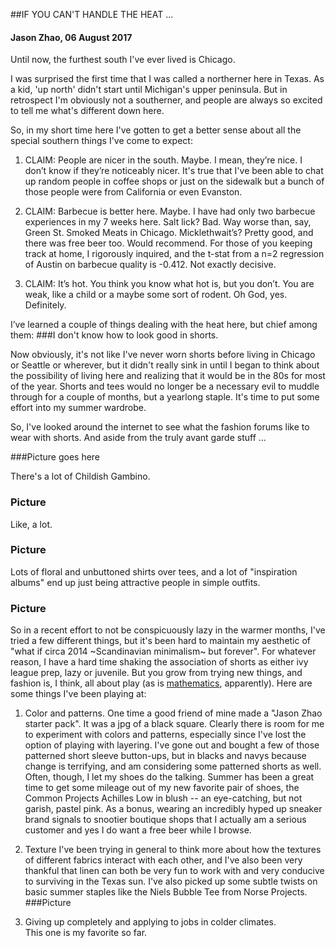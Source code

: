 
##IF YOU CAN'T HANDLE THE HEAT ...
#### Jason Zhao, 06 August 2017


Until now, the furthest south I've ever lived is Chicago.

I was surprised the first time that I was called a northerner here in Texas. As a kid, 'up north' didn't start until Michigan's upper peninsula. But in retrospect I'm obviously not a southerner, and people are always so excited to tell me what's different down here.

So, in my short time here I've gotten to get a better sense about all the special southern things I've come to expect:

1.	CLAIM: People are nicer in the south. 
Maybe.
I mean, they’re nice. I don’t know if they’re noticeably nicer. It's true that I've been able to chat up random people in coffee shops or just on the sidewalk but a bunch of those people were from California or even Evanston.

2.	CLAIM: Barbecue is better here.
Maybe.
I have had only two barbecue experiences in my 7 weeks here. Salt lick? Bad. Way worse than, say, Green St. Smoked Meats in Chicago. Micklethwait’s? Pretty good, and there was free beer too. Would recommend.
For those of you keeping track at home, I rigorously inquired, and the t-stat from a n=2 regression of Austin on barbecue quality is -0.412. Not exactly decisive.

3.	CLAIM: It’s hot. You think you know what hot is, but you don’t. You are weak, like a child or a maybe some sort of rodent.
Oh God, yes. Definitely. 

I’ve learned a couple of things dealing with the heat here, but chief among them:
###I don't know how to look good in shorts.
 
Now obviously, it's not like I've never worn shorts before living in Chicago or Seattle or wherever, but it didn't really sink in until I began to think about the possibility of living here and realizing that it would be in the 80s for most of the year.  Shorts and tees would no longer be a necessary evil to muddle through for a couple of months, but a yearlong staple.  It's time to put some effort into my summer wardrobe.

So, I've looked around the internet to see what the fashion forums like to wear with shorts. And aside from the truly avant garde stuff ...

###Picture goes here

There's a lot of Childish Gambino.

### Picture

Like, a lot.

### Picture

Lots of floral and unbuttoned shirts over tees, and a lot of "inspiration albums" end up just being attractive people in simple outfits. 

### Picture

So in a recent effort to not be conspicuously lazy in the warmer months, I've tried a few different things, but it's been hard to maintain my aesthetic of "what if circa 2014 ~Scandinavian minimalism~ but forever".  For whatever reason, I have a hard time shaking the association of shorts as either ivy league prep, lazy or juvenile. But you grow from trying new things, and fashion is, I think, all about play (as is [mathematics](https://mathyawp.wordpress.com/2017/01/08/mathematics-for-human-flourishing/), apparently). Here are some things I've been playing at:

1. Color and patterns.
	One time a good friend of mine made a "Jason Zhao starter pack". It was a jpg of a black square. Clearly there is room for me to experiment with colors and patterns, especially since I've lost the option of playing with layering. I've gone out and bought a few of those patterned short sleeve button-ups, but in blacks and navys because change is terrifying, and am considering some patterned shorts as well. 
	Often, though, I let my shoes do the talking. Summer has been a great time to get some mileage out of my new favorite pair of shoes, the Common Projects Achilles Low in blush -- an eye-catching, but not garish, pastel pink. As a bonus, wearing an incredibly hyped up sneaker brand signals to snootier boutique shops that I actually am a serious customer and yes I do want a free beer while I browse.

2. Texture
	 I've been trying in general to think more about how the textures of different fabrics interact with each other, and I've also been very thankful that linen can both be very fun to work with and very conducive to surviving in the Texas sun. I've also picked up some subtle twists on basic summer staples like the Niels Bubble Tee from Norse Projects.
	###Picture
3.  Giving up completely and applying to jobs in colder climates.	 
	This one is my favorite so far.
